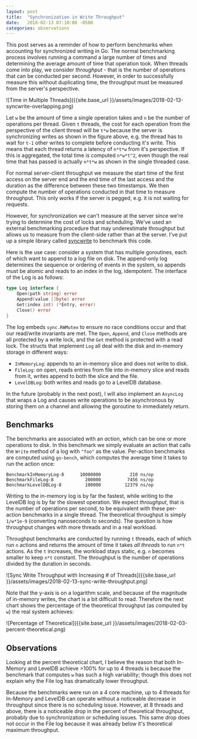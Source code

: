 ```yaml
---
layout: post
title:  "Synchronization in Write Throughput"
date:   2018-02-13 07:10:06 -0500
categories: observations
---
```


This post serves as a reminder of how to perform benchmarks when accounting for synchronized writing in Go. The normal benchmarking process involves running a command a large number of times and determining the average amount of time that operation took. When threads come into play, we consider _throughput_ - that is the number of operations that can be conducted per second. However, in order to successfully measure this without duplicating time, the throughput must be measured from the server's perspective.

![Time in Multiple Threads]({{site.base_url }}/assets/images/2018-02-13-syncwrite-overlapping.png)

Let `w` be the amount of time a single operation takes and `n` be the number of operations per thread. Given `t` threads, the cost for each operation from the perspective of the client thread will be `t*w` because the server is synchronizing writes as shown in the figure above, e.g. the thread has to wait for `t-1` other writes to complete before conducting it's write. This means that each thread returns a latency of `n*t*w` from it's perspective. If this is aggregated, the total time is computed `n*w*t^2`, even though the real time that has passed is actually `n*t*w` as shown in the single threaded case.

For normal server-client throughput we measure the start time of the first access on the server end and the end time of the last access and the duration as the difference between these two timestamps. We then compute the number of operations conducted in that time to measure throughput. This only works if the server is pegged, e.g. it is not waiting for requests.

However, for synchronization we can't measure at the server since we're trying to determine the cost of locks and scheduling. We've used an external benchmarking procedure that may underestimate throughput but allows us to measure from the client-side rather than at the server. I've put up a simple library called [syncwrite](https://github.com/bbengfort/syncwrite) to benchmark this code.

Here is the use case: consider a system that has multiple goroutines, each of which want to append to a log file on disk. The append-only log determines the sequence or ordering of events in the system, so appends must be atomic and reads to an index in the log, idempotent. The interface of the Log is as follows:

```go
type Log interface {
	Open(path string) error
	Append(value []byte) error
	Get(index int) (*Entry, error)
	Close() error
}
```

The log embeds `sync.RWMutex` to ensure no race conditions occur and that our read/write invariants are met. The `Open`, `Append`, and `Close` methods are all protected by a write lock, and the `Get` method is protected with a read lock. The structs that implement `Log` all deal with the disk and in-memory storage in different ways:

- `InMemoryLog`: appends to an in-memory slice and does not write to disk.
- `FileLog`: on open, reads entries from file into in-memory slice and reads from it, writes append to both the slice and the file.
- `LevelDBLog`: both writes and reads go to a LevelDB database.

In the future (probably in the next post), I will also implement an `AsyncLog` that wraps a Log and causes write operations to be asynchronous by storing them on a channel and allowing the goroutine to immediately return.

## Benchmarks

The benchmarks are associated with an _action_, which can be one or more operations to disk. In this benchmark we simply evaluate an action that calls the `Write` method of a log with `"foo"` as the value. Per-action benchmarks are computed using `go-bench`, which computes the average time it takes to run the action once:

```
BenchmarkInMemoryLog-8   	10000000	       210 ns/op
BenchmarkFileLog-8       	  200000	      7456 ns/op
BenchmarkLevelDBLog-8    	  100000	     12379 ns/op
```

Writing to the in-memory log is by far the fastest, while writing to the LevelDB log is by far the slowest operation. We expect _throughput_, that is the number of operations per second, to be equivalent with these per-action benchmarks in a single thread. The theoretical throughput is simply `1/w*1e-9` (converting nanoseconds to seconds). The question is how throughput changes with more threads and in a real workload.

Throughput benchmarks are conducted by running `t` threads, each of which run `n` actions and returns the amount of time it takes _all threads_ to run `n*t` actions. As the `t` increases, the workload stays static, e.g. `n` becomes smaller to keep `n*t` constant. The throughput is the number of operations divided by the duration in seconds.

![Sync Write Throughput with Increasing # of Threads]({{site.base_url }}/assets/images/2018-02-13-sync-write-throughput.png)

Note that the y-axis is on a logarithm scale, and because of the magnitude of in-memory writes, the chart is a bit difficult to read. Therefore the next chart shows the percentage of the theoretical throughput (as computed by `w`) the real system achieves:

![Percentage of Theoretical]({{site.base_url }}/assets/images/2018-02-03-percent-theoretical.png)


## Observations

Looking at the percent theoretical chart, I believe the reason that both In-Memory and LevelDB achieve >100% for up to 4 threads is because the benchmark that computes `w` has such a high variability; though this does not explain why the File log has dramatically lower throughput.

Because the benchmarks were run on a 4 core machine, up to 4 threads for In-Memory and LevelDB can operate without a noticeable decrease in throughput since there is no scheduling issue. However, at 8 threads and above, there is a noticeable drop in the percent of theoretical throughput, probably due to synchronization or scheduling issues. This same drop does not occur in the File log because it was already below it's theoretical maximum throughput.

